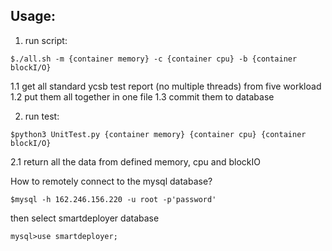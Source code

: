 ## Usage:
1. run script:
```
$./all.sh -m {container memory} -c {container cpu} -b {container blockI/O}
```
1.1 get all standard ycsb test report (no multiple threads) from five workload
1.2 put them all together in one file
1.3 commit them to database


2. run test:
```
$python3 UnitTest.py {container memory} {container cpu} {container blockI/O}
```
2.1 return all the data from defined memory, cpu and blockIO



How to remotely connect to the mysql database?
```
$mysql -h 162.246.156.220 -u root -p'password'
```
then select smartdeployer database
```
mysql>use smartdeployer;
```
